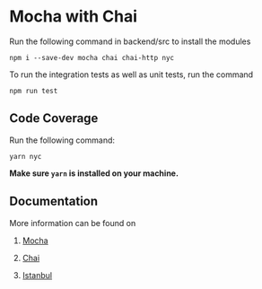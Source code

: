 # Mocha with Chai

Run the following command in backend/src to install the modules

`npm i --save-dev mocha chai chai-http nyc`

To run the integration tests as well as unit tests, run the command

`npm run test`

## Code Coverage
Run the following command:

`yarn nyc`

**Make sure `yarn` is installed on your machine.**

## Documentation
More information can be found on
1. [Mocha](https://mochajs.org/)

2. [Chai](https://www.chaijs.com/)

3. [Istanbul](https://istanbul.js.org/)

